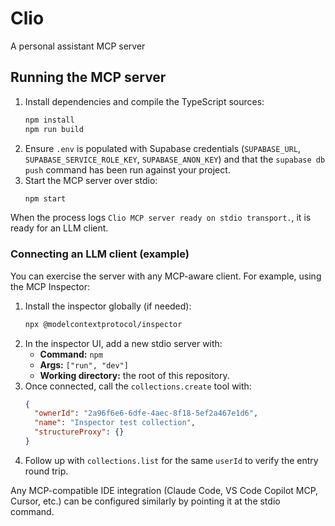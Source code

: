 # Clio
A personal assistant MCP server

## Running the MCP server

1. Install dependencies and compile the TypeScript sources:
   ```bash
   npm install
   npm run build
   ```
2. Ensure `.env` is populated with Supabase credentials (`SUPABASE_URL`, `SUPABASE_SERVICE_ROLE_KEY`, `SUPABASE_ANON_KEY`) and that the `supabase db push` command has been run against your project.
3. Start the MCP server over stdio:
   ```bash
   npm start
   ```

When the process logs `Clio MCP server ready on stdio transport.`, it is ready for an LLM client.

### Connecting an LLM client (example)

You can exercise the server with any MCP-aware client. For example, using the MCP Inspector:

1. Install the inspector globally (if needed):
   ```bash
   npx @modelcontextprotocol/inspector
   ```
2. In the inspector UI, add a new stdio server with:
   - **Command:** `npm`
   - **Args:** `["run", "dev"]`
   - **Working directory:** the root of this repository.
3. Once connected, call the `collections.create` tool with:
   ```json
   {
     "ownerId": "2a96f6e6-6dfe-4aec-8f18-5ef2a467e1d6",
     "name": "Inspector test collection",
     "structureProxy": {}
   }
   ```
4. Follow up with `collections.list` for the same `userId` to verify the entry round trip.

Any MCP-compatible IDE integration (Claude Code, VS Code Copilot MCP, Cursor, etc.) can be configured similarly by pointing it at the stdio command.
